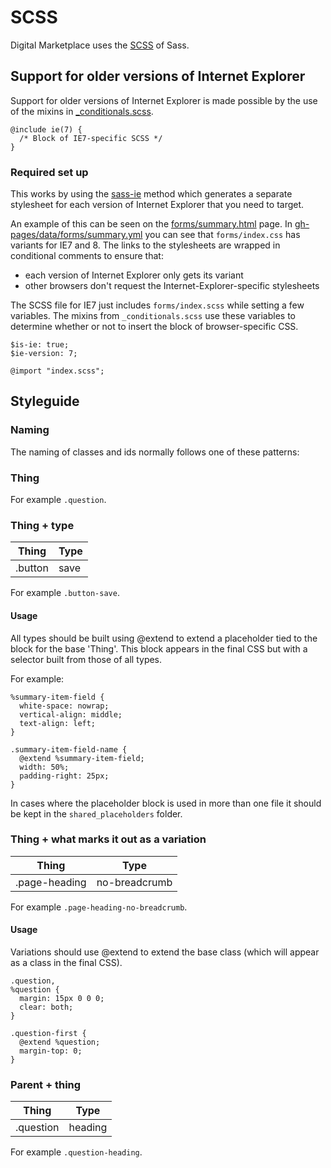 # SCSS

Digital Marketplace uses the
[SCSS](http://sass-lang.com/documentation/file.SASS_REFERENCE.html#syntax) of Sass.

## Support for older versions of Internet Explorer

Support for older versions of Internet Explorer is made possible by the use of the mixins in
[_conditionals.scss](../govuk_frontend_toolkit/stylesheets/_conditionals.scss).

```
@include ie(7) {
  /* Block of IE7-specific SCSS */
}
```

### Required set up

This works by using the [sass-ie](http://jakearchibald.github.io/sass-ie/) method which generates a
separate stylesheet for each version of Internet Explorer that you need to target.

An example of this can be seen on the
[forms/summary.html](http://alphagov.github.io/digitalmarketplace-frontend-toolkit/forms/summary.html)
page. In [gh-pages/data/forms/summary.yml](../gh-pages/data/forms/summary.yml) you
can see that `forms/index.css` has variants for IE7 and 8. The links to the
stylesheets are wrapped in conditional comments to ensure that:
- each version of Internet Explorer only gets its variant
- other browsers don't request the Internet-Explorer-specific stylesheets

The SCSS file for IE7 just includes `forms/index.scss` while setting a
few variables. The mixins from `_conditionals.scss` use these variables
to determine whether or not to insert the block of browser-specific CSS.

```
$is-ie: true;
$ie-version: 7;

@import "index.scss";
```

## Styleguide

### Naming

The naming of classes and ids normally follows one of these patterns:

### Thing

For example `.question`.

### Thing + type

| Thing   | Type |
|---------|------|
| .button | save |

For example `.button-save`.

#### Usage

All types should be built using @extend to extend a placeholder tied to the block for the base 'Thing'. This block appears in the
final CSS but with a selector built from those of all types.

For example:

```
%summary-item-field {
  white-space: nowrap;
  vertical-align: middle;
  text-align: left;
}

.summary-item-field-name {
  @extend %summary-item-field;
  width: 50%;
  padding-right: 25px;
}
```

In cases where the placeholder block is used in more than one file it should be kept in the `shared_placeholders` folder.

### Thing + what marks it out as a variation

| Thing         | Type          |
|---------------|---------------|
| .page-heading | no-breadcrumb |

For example `.page-heading-no-breadcrumb`.

#### Usage

Variations should use @extend to extend the base class (which will appear as a class in the final CSS).

```
.question,
%question {
  margin: 15px 0 0 0;
  clear: both;
}

.question-first {
  @extend %question;
  margin-top: 0;
}
```

### Parent + thing

| Thing     | Type    |
|-----------|---------|
| .question | heading |

For example `.question-heading`.
